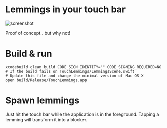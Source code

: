 # Lemmings in your touch bar
![screenshot](https://github.com/erikolsson/Touch-Bar-Lemmings/blob/master/media/screenshot.jpg?raw=true)

Proof of concept.. but why not!

# Build & run

```
xcodebuild clean build CODE_SIGN_IDENTITY="" CODE_SIGNING_REQUIRED=NO
# If the build fails on TouchLemmings/LemmingsScene.swift
# Update this file and change the minimal version of Mac OS X
open build/Release/TouchLemmings.app

```

# Spawn lemmings

Just hit the touch bar while the application is in the foreground. Tapping a lemming will transform it into a blocker.
